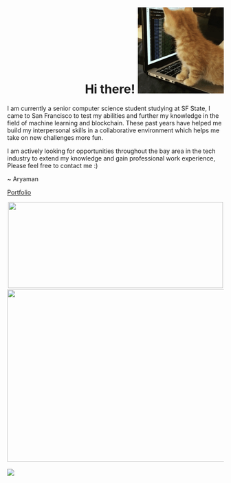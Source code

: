 <h1 align="right">Hi there!
  <img alt="cat" width="200" height="200" src="images/giphy.gif">
</h1>

<p align="left">
I am currently a senior computer science student studying at SF State, I came to San Francisco to test my abilities and further my knowledge in the field of machine learning and blockchain. These past years have helped me build my interpersonal skills in a collaborative environment which helps me take on new challenges more fun.

I am actively looking for opportunities throughout the bay area in the tech industry to extend my knowledge and gain professional work experience, Please feel free to contact me :)

~ Aryaman
</p>

[Portfolio](https://aryamanwastaken-github-io.vercel.app/)

<p align="center">

<img syle="vertical-align=center;" height="200" width="500" src="https://github-readme-streak-stats.herokuapp.com?user=aryamanwastaken&theme=midnight-purple&fire=ff4a00"/> 

<img style="vertical-align=center;" height="400" width="600" src="https://wakatime.com/share/@aryamanwastaken/bc636c61-04bb-49cc-8dbd-cb27dae880c6.png"/>

</p>

![](https://wakatime.com/badge/user/fa1106f5-c041-4b35-8c44-8401033d5103.svg)
